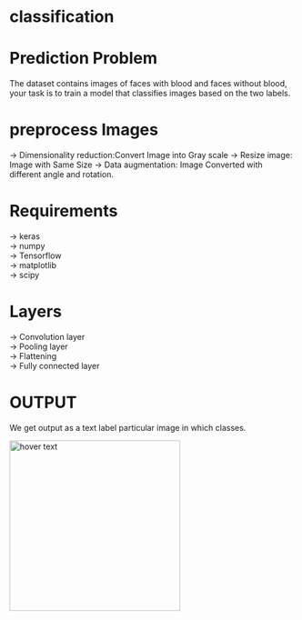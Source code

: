 # classification 

# Prediction Problem

The dataset contains images of faces with blood and faces without blood, your task is to train a model that classifies images based on the two labels.

# preprocess Images

  ->  Dimensionality reduction:Convert Image into Gray scale
  ->  Resize image: Image with Same Size
  ->  Data augmentation: Image Converted with different angle and rotation.
  
# Requirements

  -> keras<br>
  -> numpy<br>
  -> Tensorflow<br>
  -> matplotlib<br>
  -> scipy<br>
  
# Layers
  -> Convolution layer<br>
  -> Pooling layer<br>
  -> Flattening<br>
  -> Fully connected layer<br>
 
 

 # OUTPUT
 
 We get output as a text label particular image in which classes.
 
<img src="image" width="300" title="hover text"> 
